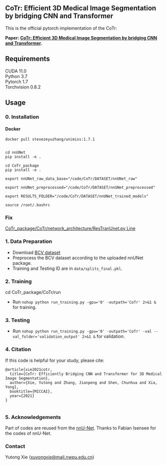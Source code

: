 ## CoTr: Efficient 3D Medical Image Segmentation by bridging CNN and Transformer

This is the official pytorch implementation of the CoTr:<br />

**Paper: [CoTr: Efficient 3D Medical Image Segmentation
by bridging CNN and Transformer](https://arxiv.org/pdf/2103.03024.pdf
).** 


## Requirements
CUDA 11.0<br />
Python 3.7<br /> 
Pytorch 1.7<br />
Torchvision 0.8.2<br />

## Usage

### 0. Installation


<!-- 
########################################################## This is commented out. ##################################################

* Install Pytorch1.7, nnUNet and CoTr as below
  
```
pip install torch==1.7.1+cu110 torchvision==0.8.2+cu110 torchaudio==0.7.2 -f https://download.pytorch.org/whl/torch_stable.html

```

########################################################## This is commented out. ##################################################
-->
#### Docker

```
docker pull stevezeyuzhang/unimiss:1.7.1
```


```

cd nnUNet
pip install -e .

cd CoTr_package
pip install -e .
```


```
export nnUNet_raw_data_base="/code/CoTr/DATASET/nnUNet_raw" 

export nnUNet_preprocessed="/code/CoTr/DATASET/nnUNet_preprocessed" 

export RESULTS_FOLDER="/code/CoTr/DATASET/nnUNet_trained_models" 

source /root/.bashrc 
```

### Fix

[CoTr_package/CoTr/network_architecture/ResTranUnet.py Line](https://github.com/steve-zeyu-zhang/CoTr/blob/BHSD/CoTr_package/CoTr/network_architecture/ResTranUnet.py#L155-L158)





### 1. Data Preparation
* Download [BCV dataset](https://www.synapse.org/#!Synapse:syn3193805/wiki/217789)
* Preprocess the BCV dataset according to the uploaded nnUNet package.
* Training and Testing ID are in `data/splits_final.pkl`.

### 2. Training 
cd CoTr_package/CoTr/run

* Run `nohup python run_training.py -gpu='0' -outpath='CoTr' 2>&1 &` for training.

### 3. Testing 
* Run `nohup python run_training.py -gpu='0' -outpath='CoTr' -val --val_folder='validation_output' 2>&1 &` for validation.

### 4. Citation
If this code is helpful for your study, please cite:

```
@article{xie2021cotr,
  title={CoTr: Efficiently Bridging CNN and Transformer for 3D Medical Image Segmentation},
  author={Xie, Yutong and Zhang, Jianpeng and Shen, Chunhua and Xia, Yong},
  booktitle={MICCAI},
  year={2021}
}
  
```

### 5. Acknowledgements
Part of codes are reused from the [nnU-Net](https://github.com/MIC-DKFZ/nnUNet). Thanks to Fabian Isensee for the codes of nnU-Net.

### Contact
Yutong Xie (xuyongxie@mail.nwpu.edu.cn)
